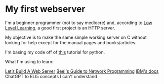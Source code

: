 # My first webserver

I'm a beginner programmer (not to say mediocre) and, according to [Low Level Learning](https://www.youtube.com/@LowLevelLearning), a good first project is an HTTP server.

My objective is to make the same simple working server on C without looking for help except for the manual pages and books/articles.

I'm basing my code off of [this](https://ruslanspivak.com/lsbaws-part1/) tutorial for python.

What I'm using to learn:

[Let’s Build A Web Server](https://ruslanspivak.com/lsbaws-part1/)
[Beej's Guide to Network Programming](https://beej.us/guide/bgnet/html/split/index.html)
[IBM's docs](https://www.ibm.com/docs/en/zos/2.4.0?topic=functions-socket-create-socket)
ChatGPT to ELI5 concepts I can't understand


